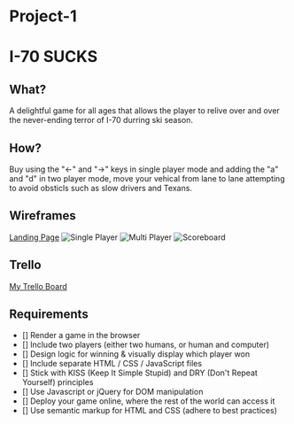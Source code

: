 # Project-1


# I-70 SUCKS


## What?
A delightful game for all ages that allows the player to relive over and over the never-ending terror of I-70 durring ski season.  

## How? 
Buy using the "<-" and "->" keys in single player mode and adding the "a" and "d" in two player mode, move your vehical from lane to lane attempting to avoid obsticls such as slow drivers and Texans. 

## Wireframes

[Landing Page](/landing_page.png)
![Single Player](/single_player.png)
![Multi Player](/multiplayer.png)
![Scoreboard](/scoreboard.png)

## Trello

[My Trello Board](https://trello.com/b/Advm7G6D/project-1-user-stories)

## Requirements
- [] Render a game in the browser
- [] Include two players (either two humans, or human and computer)
- [] Design logic for winning & visually display which player won
- [] Include separate HTML / CSS / JavaScript files
- [] Stick with KISS (Keep It Simple Stupid) and DRY (Don't Repeat Yourself) principles
- [] Use Javascript or jQuery for DOM manipulation
- [] Deploy your game online, where the rest of the world can access it
- [] Use semantic markup for HTML and CSS (adhere to best practices)